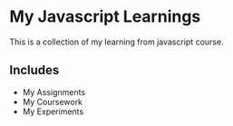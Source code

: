 # My Javascript Learnings

This is a collection of my learning from javascript course.

## Includes

- My Assignments 
- My Coursework
- My Experiments

